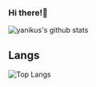### Hi there!👋 

![yanikus's github stats](https://github-readme-stats.vercel.app/api?username=nherison&count_private=true&show_icons=true&theme=radical)

## Langs

![Top Langs](https://github-readme-stats.vercel.app/api/top-langs/?username=nherison&layout=compact)

<!--
Here are some ideas to get you started:

- 🔭 I’m currently working on ...
- 🌱 I’m currently learning ...
- 👯 I’m looking to collaborate on ...
- 🤔 I’m looking for help with ...
- 💬 Ask me about ...
- 📫 How to reach me: ...
- 😄 Pronouns: ...
- ⚡ Fun fact: ...
-->
